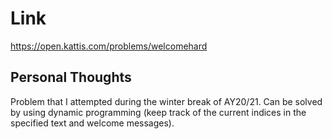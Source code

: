 # Link

https://open.kattis.com/problems/welcomehard

## Personal Thoughts

Problem that I attempted during the winter break of AY20/21. Can be solved by using dynamic programming (keep track of the current indices in the specified text and welcome messages).

